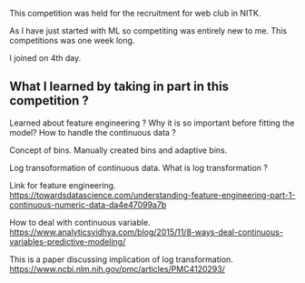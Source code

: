This competition was held for the recruitment for web club in NITK.

As I have just started with ML so competiting was entirely new to me.
This competitions was one week long.

I joined on 4th day.

## What I learned by taking in part in this competition ?

Learned about feature engineering ?
Why it is so important before fitting the model?
How to handle the continuous data ?

Concept of bins.
Manually created bins and adaptive bins.

Log transoformation of continuous data.
What is log transformation ?



Link for feature engineering.
https://towardsdatascience.com/understanding-feature-engineering-part-1-continuous-numeric-data-da4e47099a7b

How to deal with continuous variable.
https://www.analyticsvidhya.com/blog/2015/11/8-ways-deal-continuous-variables-predictive-modeling/

This is a paper discussing implication of log transformation.
https://www.ncbi.nlm.nih.gov/pmc/articles/PMC4120293/
